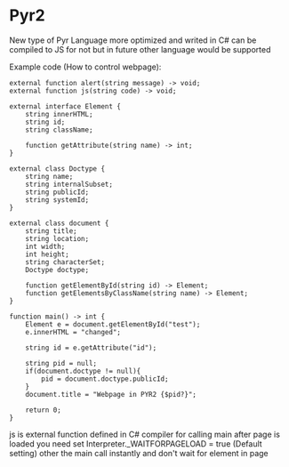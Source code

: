 # Pyr2
New type of Pyr Language more optimized and writed in C# can be compiled to JS for not but in future other language would be supported

Example code (How to control webpage):
```
external function alert(string message) -> void;
external function js(string code) -> void;

external interface Element {
	string innerHTML;
	string id;
	string className;
	
	function getAttribute(string name) -> int;
}

external class Doctype {
	string name;
	string internalSubset;
	string publicId;
	string systemId;
}

external class document {
	string title;
	string location;
	int width;
	int height;
	string characterSet;
	Doctype doctype;

	function getElementById(string id) -> Element;
	function getElementsByClassName(string name) -> Element;
}

function main() -> int {
	Element e = document.getElementById("test");
	e.innerHTML = "changed";
	
	string id = e.getAttribute("id");
	
	string pid = null;
	if(document.doctype != null){
		pid = document.doctype.publicId;
	}
	document.title = "Webpage in PYR2 {$pid?}";
	
	return 0;
}
```

js is external function defined in C# compiler
for calling main after page is loaded you need set Interpreter._WAITFORPAGELOAD = true (Default setting)
other the main call instantly and don't wait for element in page
